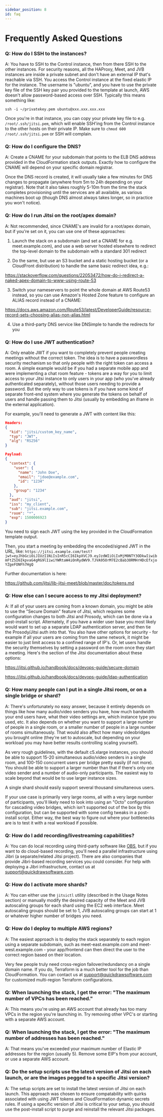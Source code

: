 ```yaml
---
sidebar_position: 8
id: faq
---
```


# Frequently Asked Questions

### Q: How do I SSH to the instances?

A: You have to SSH to the Control instance, then from there SSH to the other instances. For security reasons, all the HAProxy, Meet, and JVB instances are inside a private subnet and don't have an external IP that's reachable via SSH. You access the Control instance at the fixed elastic IP for the instance. The username is "ubuntu", and you have to use the private key file of the SSH key pair you provided to the template at launch, AWS doesn't allow password-based access over SSH. Typically this means something like:

`ssh -i ~/privatekey.pem ubuntu@xxx.xxx.xxx.xxx`

Once you're in that instance, you can copy your private key file to e.g. `/root/.ssh/jitsi.pem`, which will enable SSH'ing from the Control instance to the other hosts on their private IP. Make sure to `chmod 600 /root/.ssh/jitsi.pem` or SSH will complain.

### Q: How do I configure the DNS?

A: Create a CNAME for your subdomain that points to the ELB DNS address provided in the CloudFormation stack outputs. Exactly how to configure the CNAME will depend on your specific domain registrar.
 
Once the DNS record is created, it will usually take a few minutes for DNS changes to propagate (anywhere from 5m to 24h depending on your registrar). Note that it also takes roughly 5-10m from the time the stack completes provisioning until the services are all  available, as various machines boot up (though DNS almost always takes longer, so in practice you won't notice).

### Q: How do I run Jitsi on the root/apex domain?

A: Not recommended, since CNAME's are invalid for a root/apex domain, but if you're set on it, you can use one of these approaches:

1) Launch the stack on a subdomain (and set a CNAME for e.g. meet.example.com), and use a web server hosted elsewhere to redirect the top-level domain to the subdomain with a standard 301 redirect

2) Do the same, but use an S3 bucket and a static hosting bucket (or a CloudFront distribution) to handle the same basic redirect idea, e.g.:

https://stackoverflow.com/questions/22053472/how-do-i-redirect-a-naked-apex-domain-to-www-using-route-53

3) Switch your nameservers to point the whole domain at AWS Route53 instead, so you can use Amazon's Hosted Zone feature to configure an ALIAS record instead of a CNAME:

https://docs.aws.amazon.com/Route53/latest/DeveloperGuide/resource-record-sets-choosing-alias-non-alias.html

4) Use a third-party DNS service like DNSimple to handle the redirects for you

### Q: How do I use JWT authentication?

A: Only enable JWT if you want to completely prevent people creating meetings without the correct token. The idea is to have a passwordless security mechanism so that only people with the right token can access a room. A simple example would be if you had a separate mobile app and were implementing a chat room feature - tokens are a way for you to limit access to your Jitsi instance to only users in your app (who you've already authenticated separately), without those users needing to provide a password. But the only way to use tokens is if you have some kind of separate front-end system where you generate the tokens on behalf of users and handle passing them to Jitsi (usually by embedding an iframe in the external application).

For example, you'll need to generate a JWT with content like this:
```json
Headers:
{
  "kid": "jitsi/custom_key_name",
  "typ": "JWT",
  "alg": "RS256"
}

Payload:
{
  "context": {
    "user": {
      "name": "John Doe",
      "email": "jdoe@example.com",
      "id": "1234"
    },
    "group": "1234"
  },
  "aud": "jitsi",
  "iss": "my_client",
  "sub": "jitsi.example.com",
  "room": "*",
  "exp": 1500006923
}

```

You need to sign each JWT using the key provided in the CloudFormation template output.

Then, you start a meeting by embedding the encoded/signed JWT in the URL, like:
`https://jitsi.example.com/test?jwt=eyJhbGciOiJIUzI1NiIsInR5cCI6IkpXVCJ9.eyJzdWIiOiIxMjM0NTY3ODkwIiwibmFtZSI6IkpvaG4gRG9lIiwiYWRtaW4iOnRydWV9.TJVA95OrM7E2cBab30RMHrHDcEfxjoYZgeFONFh7HgQ`

Further documentation is here:

https://github.com/jitsi/lib-jitsi-meet/blob/master/doc/tokens.md


### Q: How else can I secure access to my Jitsi deployment?

A: If all of your users are coming from a known domain, you might be able to use the "Secure Domain" feature of Jitsi, which requires some configuration changes to both Jitsi and Prosody, which can be done via a post-install script. Alternately, if you have a wider user base you most likely would want to set up a separate LDAP authentication server, and then tie the Prosody/Jitsi auth into that. You also have other options for security - for example if all your users are coming from the same network, it might be easier to just limit access to a confined range of IP's. Or, let users handle the security themselves by setting a password on the room once they start a meeting. Here's the section of the Jitsi documentation about these options:

https://jitsi.github.io/handbook/docs/devops-guide/secure-domain

https://jitsi.github.io/handbook/docs/devops-guide/ldap-authentication

### Q: How many people can I put in a single Jitsi room, or on a single bridge or shard?

A: There's unfortunately no easy answer, because it entirely depends on things like how many audio/video senders you have, how much bandwidth your end users have, what their video settings are, which instance type you used, etc. It also depends on whether you want to support a large number of people in a single room, or a smaller number of people in a large number of rooms simultaneously. That would also affect how many videobridges you brought online (they're set to autoscale, but depending on your workload you may have better results controlling scaling yourself).

As very rough guidelines, with the default c5.xlarge instances, you should be able to support 15-20 simultaneous audio/video senders in a single room, and 100-150 concurrent users per bridge pretty easily (if not more). You should be able to support a larger number than that if there's only one video sender and a number of audio-only participants. The easiest way to scale beyond that would be to use larger instance sizes.

A single shard should easily support several thousand simultaneous users.

If your use case is primarily very large rooms, all with a very large number of participants, you'll likely need to look into using an "Octo" configuration for cascading video bridges, which isn't supported out of the box by this configuration, but can be supported with some config tweaks in a post-install script. Either way, the best way to figure out where your bottlenecks are is to test it with a real workload if possible.

### Q: How do I add recording/livestreaming capabilities?

A: You can do local recording using third-party software like [OBS](https://obsproject.com), but if you want to do cloud-based recording, you'll need a parallel infrastructure using Jibri (a separate/related Jitsi project). There are also companies that provide Jibri-based recording services you could consider. For help with deploying a Jibri infrastructure, contact us at [support@quickdrawsoftware.com](mailto:support@quickdrawsoftware.com).

### Q: How do I activate more shards?

A: You can either use the `jitsictl` utility (described in the Usage Notes section) or manually modify the desired capacity of the Meet and JVB autoscaling groups for each shard using the EC2 web interface. Meet autoscaling groups should be set to 1, JVB autoscaling groups can start at 1 or whatever higher number of bridges you need.

### Q: How do I deploy to multiple AWS regions?

A: The easiest approach is to deploy the stack separately to each region using a separate subdomain, such as meet-east.example.com and meet-west.example.com - your app/frontend can then direct the user to the correct region based on their location.

Very few people truly need cross-region failover/redundancy on a single domain name. If you do, Terraform is a much better tool for the job than CloudFormation. You can contact us at [support@quickdrawsoftware.com](mailto:support@quickdrawsoftware.com) for customized multi-region Terraform configurations.

### Q: When launching the stack, I get the error: "The maximum number of VPCs has been reached."

A: This means you're using an AWS account that already has too many VPCs in the region you're launching in. Try removing other VPC's or starting with a separate AWS account.

### Q: When launching the stack, I get the error: "The maximum number of addresses has been reached."

A: That means you've exceeded your maximum number of Elastic IP addresses for the region (usually 5). Remove some EIP's from your account, or use a separate AWS account.

### Q: Do the setup scripts use the latest version of Jitsi on each launch, or are the images pegged to a specific Jitsi version?

A: The setup scripts are set to install the latest version of Jitsi on each launch. This approach was chosen to ensure compatability with quirks associated with using JWT tokens and CloudFormation dynamic secrets rules. If using a specific version of Jitsi is critical to your setup, you should use the post-install script to purge and reinstall the relevant Jitsi packages.
